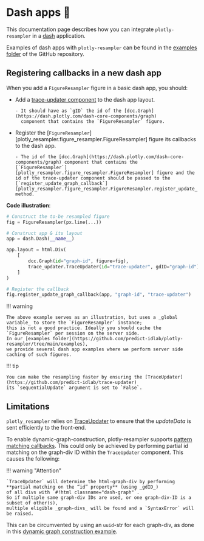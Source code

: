 # Dash apps 🤝

This documentation page describes how you can integrate `plotly-resampler` in a [dash](https://dash.plotly.com/) application.

Examples of dash apps with `plotly-resampler` can be found in the
[examples folder](https://github.com/predict-idlab/plotly-resampler/tree/main/examples) of the GitHub repository.

## Registering callbacks in a new dash app

When you add a `FigureResampler` figure in a basic dash app, you should:

- Add a [trace-updater component](https://github.com/predict-idlab/trace-updater) to the dash app layout.

      - It should have as `gID` the id of the [dcc.Graph](https://dash.plotly.com/dash-core-components/graph)
        component that contains the `FigureResampler` figure.

- Register the [`FigureResampler`][plotly_resampler.figure_resampler.FigureResampler] figure its callbacks to the dash app.

      - The id of the [dcc.Graph](https://dash.plotly.com/dash-core-components/graph) component that contains the
      [`FigureResampler`][plotly_resampler.figure_resampler.FigureResampler] figure and the id of the trace-updater component should be passed to the
      [`register_update_graph_callback`][plotly_resampler.figure_resampler.FigureResampler.register_update_graph_callback] method.

**Code illustration**:

```python
# Construct the to-be resampled figure
fig = FigureResampler(px.line(...))

# Construct app & its layout
app = dash.Dash(__name__)

app.layout = html.Div(
    [
        dcc.Graph(id="graph-id", figure=fig),
        trace_updater.TraceUpdater(id="trace-updater", gdID="graph-id"),
    ]
)

# Register the callback
fig.register_update_graph_callback(app, "graph-id", "trace-updater")
```

!!! warning

    The above example serves as an illustration, but uses a _global variable_ to store the `FigureResampler` instance;
    this is not a good practice. Ideally you should cache the `FigureResampler` per session on the server side.
    In our [examples folder](https://github.com/predict-idlab/plotly-resampler/tree/main/examples),
    we provide several dash app examples where we perform server side caching of such figures.

!!! tip

    You can make the resampling faster by ensuring the [TraceUpdater](https://github.com/predict-idlab/trace-updater)
    its `sequentialUpdate` argument is set to `False`.

## Limitations

`plotly_resampler` relies on [TraceUpdater](https://github.com/predict-idlab/trace-updater)
to ensure that the _updateData_ is sent efficiently to the front-end.

To enable dynamic-graph-construction, plotly-resampler supports [pattern matching callbacks](https://dash.plotly.com/pattern-matching-callbacks).
This could only be achieved by performing partial id matching on the graph-div ID within the `TraceUpdater` component.
This causes the following:

!!! warning "Attention"

    `TraceUpdater` will determine the html-graph-div by performing **partial matching on the “id” property** (using _gdID_)
    of all divs with `#!html classname="dash-graph"`.
    So if multiple same graph-div IDs are used, or one graph-div-ID is a subset of other(s),
    multiple eligible _graph-divs_ will be found and a `SyntaxError` will be raised.

This can be circumvented by using an `uuid`-str for each graph-div, as done in this
[dynamic graph construction example](https://github.com/predict-idlab/plotly-resampler/blob/main/examples/dash_apps/construct_dynamic_figures.py).
